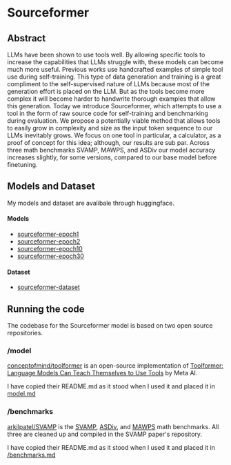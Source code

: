 # Sourceformer

## Abstract

LLMs have been shown to use tools well. By allowing specific tools to increase the capabilities that LLMs struggle with, these models can become much more useful. Previous works use handcrafted examples of simple tool use during self-training. This type of data generation and training is a great compliment to the self-supervised nature of LLMs because most of the generation effort is placed on the LLM. But as the tools become more complex it will become harder to handwrite thorough examples that allow this generation. Today we introduce Sourceformer, which attempts to use a tool in the form of raw source code for self-training and benchmarking during evaluation. We propose a potentially viable method that allows tools to easily grow in complexity and size as the input token sequence to our LLMs inevitably grows. We focus on one tool in particular, a calculator, as a proof of concept for this idea; although, our results are sub par. Across three math benchmarks SVAMP, MAWPS, and ASDiv our model accuracy increases slightly, for some versions, compared to our base model before finetuning.

## Models and Dataset

My models and dataset are avalibale through huggingface.

#### Models
- [sourceformer-epoch1](https://huggingface.co/eerichmond33/sourceformer-epoch1)
- [sourceformer-epoch2](https://huggingface.co/eerichmond33/sourceformer-epoch2)
- [sourceformer-epoch10](https://huggingface.co/eerichmond33/sourceformer-epoch10)
- [sourceformer-epoch30](https://huggingface.co/eerichmond33/sourceformer-epoch30)

#### Dataset
- [sourceformer-dataset](https://huggingface.co/datasets/eerichmond33/sourceformer-dataset)

## Running the code

The codebase for the Sourceformer model is based on two open source repositories.

### /model

[conceptofmind/toolformer](https://github.com/conceptofmind/toolformer) is an open-source implementation of [Toolformer: Language Models Can Teach Themselves to Use Tools](https://arxiv.org/abs/2302.04761) by Meta AI.

I have copied their README.md as it stood when I used it and placed it in [model.md](https://github.com/erichmond33/sourceformer/blob/main/model.md)

### /benchmarks

[arkilpatel/SVAMP](https://github.com/arkilpatel/SVAMP) is the [SVAMP](https://arxiv.org/abs/2103.07191), [ASDiv](https://arxiv.org/abs/2106.15772), and [MAWPS](https://aclanthology.org/N16-1136.pdf) math benchmarks. All three are cleaned up and compiled in the SVAMP paper's repository.

I have copied their README.md as it stood when I used it and placed it in [/benchmarks.md](https://github.com/erichmond33/sourceformer/blob/main/benchmarks.md)
